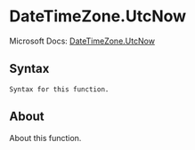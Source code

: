 ---
---

# DateTimeZone.UtcNow

Microsoft Docs: [DateTimeZone.UtcNow](https://docs.microsoft.com/en-us/powerquery-m/datetimezone-utcnow)

## Syntax

```
Syntax for this function.
```

## About

About this function.

